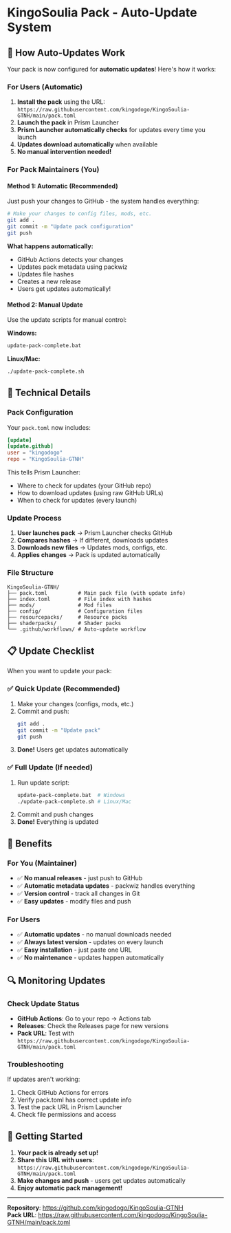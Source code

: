 # KingoSoulia Pack - Auto-Update System

## 🚀 How Auto-Updates Work

Your pack is now configured for **automatic updates**! Here's how it works:

### For Users (Automatic)
1. **Install the pack** using the URL: `https://raw.githubusercontent.com/kingodogo/KingoSoulia-GTNH/main/pack.toml`
2. **Launch the pack** in Prism Launcher
3. **Prism Launcher automatically checks** for updates every time you launch
4. **Updates download automatically** when available
5. **No manual intervention needed!**

### For Pack Maintainers (You)

#### Method 1: Automatic (Recommended)
Just push your changes to GitHub - the system handles everything:

```bash
# Make your changes to config files, mods, etc.
git add .
git commit -m "Update pack configuration"
git push
```

**What happens automatically:**
- GitHub Actions detects your changes
- Updates pack metadata using packwiz
- Updates file hashes
- Creates a new release
- Users get updates automatically!

#### Method 2: Manual Update
Use the update scripts for manual control:

**Windows:**
```bash
update-pack-complete.bat
```

**Linux/Mac:**
```bash
./update-pack-complete.sh
```

## 🔧 Technical Details

### Pack Configuration
Your `pack.toml` now includes:
```toml
[update]
[update.github]
user = "kingodogo"
repo = "KingoSoulia-GTNH"
```

This tells Prism Launcher:
- Where to check for updates (your GitHub repo)
- How to download updates (using raw GitHub URLs)
- When to check for updates (every launch)

### Update Process
1. **User launches pack** → Prism Launcher checks GitHub
2. **Compares hashes** → If different, downloads updates
3. **Downloads new files** → Updates mods, configs, etc.
4. **Applies changes** → Pack is updated automatically

### File Structure
```
KingoSoulia-GTNH/
├── pack.toml          # Main pack file (with update info)
├── index.toml         # File index with hashes
├── mods/              # Mod files
├── config/            # Configuration files
├── resourcepacks/     # Resource packs
├── shaderpacks/       # Shader packs
└── .github/workflows/ # Auto-update workflow
```

## 📋 Update Checklist

When you want to update your pack:

### ✅ Quick Update (Recommended)
1. Make your changes (configs, mods, etc.)
2. Commit and push:
   ```bash
   git add .
   git commit -m "Update pack"
   git push
   ```
3. **Done!** Users get updates automatically

### ✅ Full Update (If needed)
1. Run update script:
   ```bash
   update-pack-complete.bat  # Windows
   ./update-pack-complete.sh # Linux/Mac
   ```
2. Commit and push changes
3. **Done!** Everything is updated

## 🎯 Benefits

### For You (Maintainer)
- ✅ **No manual releases** - just push to GitHub
- ✅ **Automatic metadata updates** - packwiz handles everything
- ✅ **Version control** - track all changes in Git
- ✅ **Easy updates** - modify files and push

### For Users
- ✅ **Automatic updates** - no manual downloads needed
- ✅ **Always latest version** - updates on every launch
- ✅ **Easy installation** - just paste one URL
- ✅ **No maintenance** - updates happen automatically

## 🔍 Monitoring Updates

### Check Update Status
- **GitHub Actions**: Go to your repo → Actions tab
- **Releases**: Check the Releases page for new versions
- **Pack URL**: Test with `https://raw.githubusercontent.com/kingodogo/KingoSoulia-GTNH/main/pack.toml`

### Troubleshooting
If updates aren't working:
1. Check GitHub Actions for errors
2. Verify pack.toml has correct update info
3. Test the pack URL in Prism Launcher
4. Check file permissions and access

## 🚀 Getting Started

1. **Your pack is already set up!**
2. **Share this URL with users**: `https://raw.githubusercontent.com/kingodogo/KingoSoulia-GTNH/main/pack.toml`
3. **Make changes and push** - users get updates automatically
4. **Enjoy automatic pack management!**

---

**Repository**: https://github.com/kingodogo/KingoSoulia-GTNH  
**Pack URL**: https://raw.githubusercontent.com/kingodogo/KingoSoulia-GTNH/main/pack.toml
